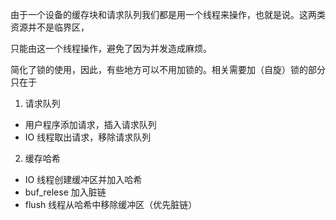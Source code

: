 由于一个设备的缓存块和请求队列我们都是用一个线程来操作，也就是说。这两类资源并不是临界区，

只能由这一个线程操作，避免了因为并发造成麻烦。

简化了锁的使用，因此，有些地方可以不用加锁的。相关需要加（自旋）锁的部分只在于

1. 请求队列

- 用户程序添加请求，插入请求队列
- IO   线程取出请求，移除请求队列

2. 缓存哈希

- IO    线程创建缓冲区并加入哈希
- buf_relese 加入脏链
- flush 线程从哈希中移除缓冲区（优先脏链）
